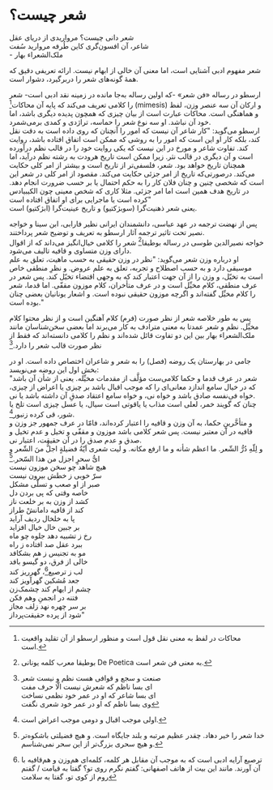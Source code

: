 # شعر چیست؟

شعر دانی چیست‌؟ مرواریدی از دریای عقل  
شاعر، آن‌ افسون‌گری کاین ‌طُرفه‌ مروارید سُفت  
\- ملک‌الشعراء بهار

شعر مفهوم ادبی آشنایی است، اما معنی آن خالی از ابهام نیست. ارائه تعریفی دقیق که همهٔ گونه‌های شعر را دربرگیرد، دشوار است.

ارسطو در رساله «فن شعر» \-که اولین رساله به‌جا مانده در زمینه نقد ادبی است- شعر را کلامی تعریف می‌کند که پایه آن محاکات[^1] (mimesis) و ارکان آن سه عنصر وزن، لفظ و هماهنگی است. محاکات عبارت است از بیان چیزی که همچون پدیده دیگری باشد، اما خود آن نباشد. او سه نوع شعر را حماسه، تراژدی و کمدی برمی‌شمرد.  
ارسطو می‌گوید: "کار شاعر آن نیست که امور را آنچنان ‌که روی داده است به دقت نقل کند، بلکه کار او این است که امور را به روشی که ممکن است اتفاق افتاده باشد، روایت کند. تفاوت شاعر و مورخ در این نیست که یکی روایت خود را در قالب نظم درآورده است و آن دیگری در قالب نثر. زیرا ممکن است تاریخ هرودت به رشته نظم درآید، اما همچنان تاریخ خواهد بود. شعر، فلسفی‌تر از تاریخ است و بیشتر از امر کلی حکایت می‌کند. درصورتی‌که تاریخ از امر جزئی حکایت می‌کند. مقصود از امر کلی در شعر این است که شخصی چنین و چنان فلان کار را به حکم احتمال یا بر حسب ضرورت انجام دهد. در تاریخ هدف همین است اما امر جزئی. مثلا کاری که شخص معینی چون الکیبیادس کرده ‌است یا ماجرایی برای او اتفاق افتاده ‌است"  
یعنی شعر ذهنیت‌گرا (سوبژکتیو) و تاریخ عینیت‌گرا (ابژکتیو) است.

پس از نهضت ترجمه در عهد عباسی، دانشمندان ایرانی نظیر فارابی، ابن سینا و خواجه نصیر تحت تاثیر ترجمه آثار ارسطو به تعریف و توضیح شعر پرداختند.  
خواجه نصیرالدین طوسی در رساله بوطیقا[^2] شعر را کلامی خیال‌انگیز می‌داند که از اقوال دارای وزن متساوی و قافیه تالیف می‌شود.  
او درباره وزن شعر می‌گوید: "نظر در وزن حقیقی به حسب ماهیت، تعلق به علم موسیقی دارد و به حسب اصطلاح و تجربه، تعلق به علم عروض. و نظرِ منطقی خاص است به تخیّل، و وزن را از آن جهت اعتبار کند که به وجهی اقتضاء تخیّل کند. پس شعر در عرف منطقی، کلام مخیِّل است و در عرف متأخران، کلام موزون مقفّی. اما قدما، شعر را کلام مخیِّل گفته‌اند و اگرچه موزون حقیقی نبوده است. و اشعار یونانیان بعضی چنان بوده است."

پس به طور خلاصه شعر از نظر صورت (فرم) کلام آهنگین است و از نظر محتوا کلام مخیِّل. نظم و شعر عمدتا به معنی مترادف به کار می‌برند اما بعضی سخن‌شناسان مانند ملک‌الشعراء بهار بین این دو تفاوت قائل شده‌اند و نظم را کلامی دانسته‌اند که فقط از نظر صورت قالب شعر را دارد.[^3]

جامی در بهارستان یک روضه (فصل) را به شعر و شاعران اختصاص داده است. او در بخش اول این روضه می‌نویسد:  
"شعر در عرف قدما و حکما کلامی‌ست مؤلَّف از مقدمات مخیِّله. یعنی از شأن آن باشد که در خیال سامع اندازد معانی‌ای را که موجب اقبال باشد بر چیزی یا اعراض از چیزی، خواه فی‌نفسه صادق باشد و خواه نی، و خواه سامع اعتقاد صدقِ آن داشته باشد یا نی.  
چنان که گویند خمر، لعلی است مذاب یا یاقوتی است سیال، یا عسل چیزی است تلخ یا شور، قی کرده زنبور[^4].  
و متأخَّرینِ حکما، به آن وزن و قافیه را اعتبار کرده‌اند، فامّا در عرف جمهور جز وزن و قافیه در آن معتبر نیست. پس شعر کلامی باشد موزون و مقفّی و تخیل و عدم تخیل و صدق و عدم صدق را در آن حقیقت، اعتبار نی.  
و لِلّهِ دُرُّ الشّعر. ما اعظم شأنه و ما ارفع مکانه. و لیت شعری اَیّةُ فضیلةٍ اجلُّ منَ الشّعر و ایُّ سحرٍ اجزل من هذا السّحر.[^5]  
هیچ شاهد چو سخن موزون نیست  
سرّ خوبی ز خطش بیرون نیست  
صبر از او صعب و تسلّی مشکل  
خاصه وقتی که پی بردن دل  
کشد از وزن به بر خلعت ناز  
کند از قافیه دامانشْ طراز  
پا به خلخال ردیف آراید  
بر جبین خال خیال افزاید  
رخ ز تشبیه دهد جلوه چو ماه  
ببرد عقل صد افتاده ز راه  
مو به تجنیس ز هم بشکافد  
خالی از فرق، دو گیسو بافد  
لب ز ترصیع[^6]، گهرریز کند  
جعد مُشکین گهرآویز کند  
چشم از ایهام کند چشمک‌زن  
فتنه در انجمنِ وهم فکن  
بر سر چهره نهد زلف مجاز  
شود از پرده حقیقت‌پرداز"

[^1]:  محاکات در لفظ به معنی نقل قول است و منظور ارسطو از آن تقلید واقعیت است.

[^2]:  بوطیقا معرب کلمه یونانی De Poetica به معنی فن شعر است.

[^3]: صنعت و سجع و قوافی هست نظم و نیست شعر  
ای بسا ناظم که شعرش نیست الّا حرف مفت  
ای بسا شاعر که او در عمر خود نظمی نساخت  
وی بسا ناظم که او در عمر خود شعری نگفت

[^4]:  اولی موجب اقبال و دومی موجب اعراض است.

[^5]:  خدا شعر را خیر دهاد. چقدر عظیم مرتبه و بلند جایگاه است. و هیچ فضیلتی باشکوه‌تر و هیچ سحری بزرگ‌تر از این سحر نمی‌شناسم.

[^6]:  ترصیع آرایه ادبی است که به موجب آن مقابل هر کلمه، کلمه‌ای هم‌وزن و هم‌قافیه با آن آورند. مانند این بیت از هاتف اصفهانی: گفتم نگرم روی تو؟ گفتا به قیامت / گفتم روم از کوی تو، گفتا به سلامت